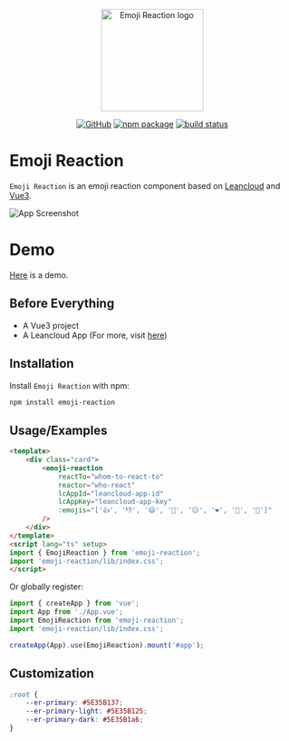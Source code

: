 <p align="center">
    <img width="180" src="https://tkzt.cn/emoji-reaction/logo.svg" alt="Emoji Reaction logo" />
</p>
<p align="center">
  <a href="https://github.com/boring-plans/emoji-reaction/blob/main/LICENSE"><img alt="GitHub" src="https://img.shields.io/github/license/boring-plans/emoji-reaction?color=royalblue"></a>
  <a href="https://npmjs.com/package/emoji-reaction"><img src="https://badgen.net/npm/v/emoji-reaction" alt="npm package"></a>
  <a href="https://github.com/boring-plans/emoji-reaction/actions/workflows/cd.yml?query=branch%3Amain"><img src="https://img.shields.io/github/workflow/status/boring-plans/emoji-reaction/cd/main" alt="build status"></a>
</p>

# Emoji Reaction

`Emoji Reaction` is an emoji reaction component based on [Leancloud](https://www.leancloud.cn/) and [Vue3](https://vuejs.org/).

![App Screenshot](https://tkzt.cn/emoji-reaction/Snipaste_2022-07-15_14-42-05.png)


# Demo

[Here](https://tkzt.cn/emoji-reaction) is a demo.


## Before Everything

- A Vue3 project
- A Leancloud App (For more, visit [here](https://github.com/boring-plans/boring-days#%E6%B3%A8%E5%86%8C))
## Installation

Install `Emoji Reaction` with npm:

```bash
npm install emoji-reaction
```


## Usage/Examples

```html
<template>
    <div class="card">
        <emoji-reaction
            reactTo="whom-to-react-to"
            reactor="who-react"
            lcAppId="leancloud-app-id"
            lcAppKey="leancloud-app-key"
            :emojis="['👍', '👎', '😄', '🎉', '😕', '❤️', '🚀', '👀']"
        />
    </div>
</template>
<script lang="ts" setup>
import { EmojiReaction } from 'emoji-reaction';
import 'emoji-reaction/lib/index.css';
</script>
```

Or globally register:

```ts
import { createApp } from 'vue';
import App from './App.vue';
import EmojiReaction from 'emoji-reaction';
import 'emoji-reaction/lib/index.css';

createApp(App).use(EmojiReaction).mount('#app');
```


## Customization

```css
:root {
    --er-primary: #5E35B137;
    --er-primary-light: #5E35B125;
    --er-primary-dark: #5E35B1a6;
}
```
